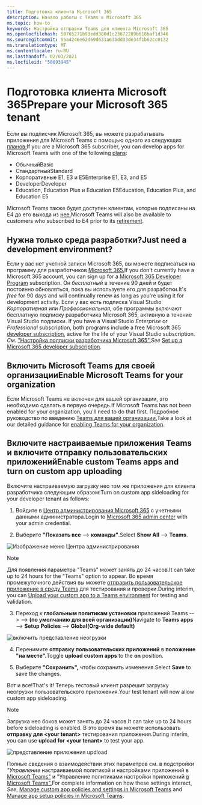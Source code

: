 ```yaml
---
title: Подготовка клиента Microsoft 365
description: Начало работы с Teams в Microsoft 365
ms.topic: how-to
keywords: Настройка отправки Teams для клиента Microsoft 365
ms.openlocfilehash: 50765271b93edd380d1c23672289b618baf1d346
ms.sourcegitcommit: 55a4246e62d69d631a63bdd33de34f1b62cc0132
ms.translationtype: MT
ms.contentlocale: ru-RU
ms.lasthandoff: 02/03/2021
ms.locfileid: "50093945"
---
```

# <a name="prepare-your-microsoft-365-tenant"></a><span data-ttu-id="e40a1-104">Подготовка клиента Microsoft 365</span><span class="sxs-lookup"><span data-stu-id="e40a1-104">Prepare your Microsoft 365 tenant</span></span>

<span data-ttu-id="e40a1-105">Если вы подписчик Microsoft 365, вы можете разрабатывать приложения для Microsoft Teams с помощью одного из следующих [планов:](https://products.office.com/business/compare-more-office-365-for-business-plans)</span><span class="sxs-lookup"><span data-stu-id="e40a1-105">If you are a Microsoft 365 subscriber, you can develop apps for Microsoft Teams with one of the following [plans](https://products.office.com/business/compare-more-office-365-for-business-plans):</span></span>

* <span data-ttu-id="e40a1-106">Обычный</span><span class="sxs-lookup"><span data-stu-id="e40a1-106">Basic</span></span>
* <span data-ttu-id="e40a1-107">Стандартный</span><span class="sxs-lookup"><span data-stu-id="e40a1-107">Standard</span></span>
* <span data-ttu-id="e40a1-108">Корпоративные E1, E3 и E5</span><span class="sxs-lookup"><span data-stu-id="e40a1-108">Enterprise E1, E3, and E5</span></span>
* <span data-ttu-id="e40a1-109">Developer</span><span class="sxs-lookup"><span data-stu-id="e40a1-109">Developer</span></span>
* <span data-ttu-id="e40a1-110">Education, Education Plus и Education E5</span><span class="sxs-lookup"><span data-stu-id="e40a1-110">Education, Education Plus, and Education E5</span></span>

<span data-ttu-id="e40a1-111">Microsoft Teams также будет доступен клиентам, которые подписаны на E4 до его выхода из [нее.](https://support.office.com//article/important-information-for-office-365-enterprise-e4-customers-f9572348-43a2-43fa-a3d8-3b6c9c042147)</span><span class="sxs-lookup"><span data-stu-id="e40a1-111">Microsoft Teams will also be available to customers who subscribed to E4 prior to its [retirement](https://support.office.com//article/important-information-for-office-365-enterprise-e4-customers-f9572348-43a2-43fa-a3d8-3b6c9c042147).</span></span>

## <a name="just-need-a-development-environment"></a><span data-ttu-id="e40a1-112">Нужна только среда разработки?</span><span class="sxs-lookup"><span data-stu-id="e40a1-112">Just need a development environment?</span></span>

<span data-ttu-id="e40a1-113">Если у вас нет учетной записи Microsoft 365, вы можете подписаться на программу для разработчиков [Microsoft 365.](https://developer.microsoft.com/microsoft-365/dev-program)</span><span class="sxs-lookup"><span data-stu-id="e40a1-113">If you don't currently have a Microsoft 365 account, you can sign up for a [Microsoft 365 Developer Program](https://developer.microsoft.com/microsoft-365/dev-program) subscription.</span></span> <span data-ttu-id="e40a1-114">Он *бесплатный* в течение 90 дней и будет постоянно обновляться, пока вы используете его для разработки.</span><span class="sxs-lookup"><span data-stu-id="e40a1-114">It's *free* for 90 days and will continually renew as long as you're using it for development activity.</span></span> <span data-ttu-id="e40a1-115">Если у вас есть подписка Visual Studio *Корпоративная* или *Профессиональная,* обе программы включают бесплатную подписку разработчика Microsoft 365, активную в течение Visual Studio подписки. [](https://aka.ms/MyVisualStudioBenefits)</span><span class="sxs-lookup"><span data-stu-id="e40a1-115">If you have a Visual Studio *Enterprise* or *Professional* subscription, both programs include a free Microsoft 365 [developer subscription](https://aka.ms/MyVisualStudioBenefits), active for the life of your Visual Studio subscription.</span></span> <span data-ttu-id="e40a1-116">*См.* ["Настройка подписки разработчика Microsoft 365".](https://docs.microsoft.com/office/developer-program/office-365-developer-program-get-started)</span><span class="sxs-lookup"><span data-stu-id="e40a1-116">*See* [Set up a Microsoft 365 developer subscription](https://docs.microsoft.com/office/developer-program/office-365-developer-program-get-started).</span></span>

## <a name="enable-microsoft-teams-for-your-organization"></a><span data-ttu-id="e40a1-117">Включить Microsoft Teams для своей организации</span><span class="sxs-lookup"><span data-stu-id="e40a1-117">Enable Microsoft Teams for your organization</span></span> 

<span data-ttu-id="e40a1-118">Если Microsoft Teams не включен для вашей организации, это необходимо сделать в первую очередь.</span><span class="sxs-lookup"><span data-stu-id="e40a1-118">If Microsoft Teams has not been enabled for your organization, you'll need to do that first.</span></span> <span data-ttu-id="e40a1-119">Подробное руководство по введению [Teams для вашей организации.](/microsoftteams/enable-features-office-365)</span><span class="sxs-lookup"><span data-stu-id="e40a1-119">Take a look at our detailed guidance for [enabling Teams for your organization](/microsoftteams/enable-features-office-365).</span></span>

## <a name="enable-custom-teams-apps-and-turn-on-custom-app-uploading"></a><span data-ttu-id="e40a1-120">Включите настраиваемые приложения Teams и включите отправку пользовательских приложений</span><span class="sxs-lookup"><span data-stu-id="e40a1-120">Enable custom Teams apps and turn on custom app uploading</span></span>

<span data-ttu-id="e40a1-121">Включите настраиваемую загрузку нео том же приложения для клиента разработчика следующим образом:</span><span class="sxs-lookup"><span data-stu-id="e40a1-121">Turn on custom app sideloading for your developer tenant as follows:</span></span>

1. <span data-ttu-id="e40a1-122">Войдите в [Центр администрирования Microsoft 365](https://admin.microsoft.com/Adminportal/Home?source=applauncher#/homepage#/) с учетными данными администратора.</span><span class="sxs-lookup"><span data-stu-id="e40a1-122">Login to [Microsoft 365 admin center](https://admin.microsoft.com/Adminportal/Home?source=applauncher#/homepage#/) with your admin credential.</span></span> 

2. <span data-ttu-id="e40a1-123">Выберите **"Показать все**  -->  **команды"**.</span><span class="sxs-lookup"><span data-stu-id="e40a1-123">Select **Show All** --> **Teams**.</span></span> 

![Изображение меню Центра администрирования](~/assets/images/prepare-test-tenant/admin-center.png)

> [!Note] 
> <span data-ttu-id="e40a1-125">Для появления параметра "Teams" может занять до 24 часов.</span><span class="sxs-lookup"><span data-stu-id="e40a1-125">It can take up to 24 hours for the "Teams" option to appear.</span></span> <span data-ttu-id="e40a1-126">Во время промежуточного действия вы можете [отправить пользовательское приложение в среду Teams](/microsoftteams/upload-custom-apps#validate) для тестирования и проверки.</span><span class="sxs-lookup"><span data-stu-id="e40a1-126">During interim, you can [Upload your custom app to a Teams environment](/microsoftteams/upload-custom-apps#validate) for testing and validation.</span></span>

3. <span data-ttu-id="e40a1-127">Переход к **глобальным политикам установки** приложений Teams  -->    -->  **(по умолчанию для всей организации)**</span><span class="sxs-lookup"><span data-stu-id="e40a1-127">Navigate to **Teams apps** --> **Setup Policies** --> **Global(Org-wide default)**</span></span>  

![включить представление неогрузки](~/assets/images/prepare-test-tenant/turn-on-sideload.png)

4. <span data-ttu-id="e40a1-129">Перенимите **отправку пользовательских приложений** в **положение "на месте".**</span><span class="sxs-lookup"><span data-stu-id="e40a1-129">Toggle **upload custom apps** to the **on** position.</span></span>

5. <span data-ttu-id="e40a1-130">Выберите **"Сохранить",** чтобы сохранить изменения.</span><span class="sxs-lookup"><span data-stu-id="e40a1-130">Select **Save** to save the changes.</span></span>

<span data-ttu-id="e40a1-131">Вот и все!</span><span class="sxs-lookup"><span data-stu-id="e40a1-131">That's it!</span></span> <span data-ttu-id="e40a1-132">Теперь тестовый клиент разрешит загрузку неогрузки пользовательского приложения.</span><span class="sxs-lookup"><span data-stu-id="e40a1-132">Your test tenant will now allow custom app sideloading.</span></span>

> [!Note] 
> <span data-ttu-id="e40a1-133">Загрузка нео боков может занять до 24 часов.</span><span class="sxs-lookup"><span data-stu-id="e40a1-133">It can take up to 24 hours before sideloading is enabled.</span></span> <span data-ttu-id="e40a1-134">В это время вы можете использовать **отправку для \<your tenant>** тестирования приложения.</span><span class="sxs-lookup"><span data-stu-id="e40a1-134">During interim, you can use **upload for \<your tenant>** to test your app.</span></span>

![представление приложения updload](~/assets/images/prepare-test-tenant/upload-for-contoso.png)

<span data-ttu-id="e40a1-136">Полные сведения о взаимодействии этих параметров см. в подстройки *"Управление* настраиваемой политикой и настройками приложений в [Microsoft Teams"](https://docs.microsoft.com/microsoftteams/teams-custom-app-policies-and-settings) и "Управление политиками настройки приложений [в Microsoft Teams".](https://docs.microsoft.com/microsoftteams/teams-app-setup-policies)</span><span class="sxs-lookup"><span data-stu-id="e40a1-136">For complete information on how these settings interact, *See*, [Manage custom app policies and settings in Microsoft Teams](https://docs.microsoft.com/microsoftteams/teams-custom-app-policies-and-settings) and [Manage app setup policies in Microsoft Teams](https://docs.microsoft.com/microsoftteams/teams-app-setup-policies).</span></span>
